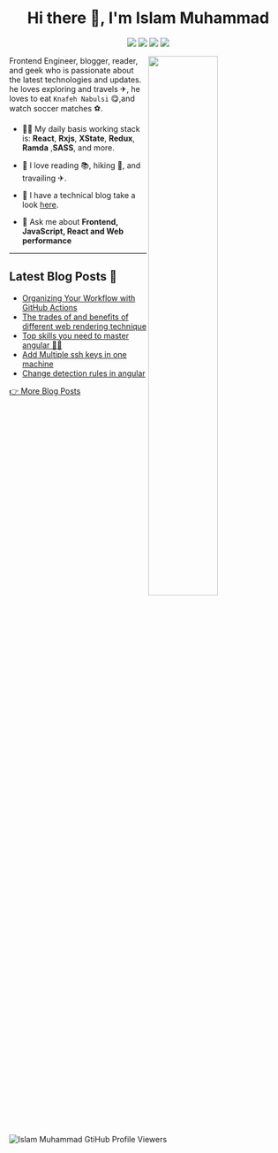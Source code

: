 <h1 align="center">Hi there 👋, I'm Islam Muhammad</h1>

<p align="center">
  <a href="https://linkedin.com/in/islam-muhammad" target="_blank"><img src="https://img.shields.io/badge/Linkedin-%230A66C2?style=for-the-badge&logo=linkedin&logoColor=%23fff"/></a>
  <a href="https://imm9o.medium.com/" target="_blank"><img src="https://img.shields.io/badge/Medium-%23000?style=for-the-badge&logo=medium&logoColor=%23fff"></a>
  <a href="https://dev.to/imm9o" target="_blank"><img src="https://img.shields.io/badge/Dev.to-%230A0A0A?style=for-the-badge&logo=dev.to&logoColor=%23fff"></a>
  <a href="https://imm9o.github.io/" target="_blank"><img src="https://img.shields.io/badge/My%20Blog-%23FF5722?style=for-the-badge&logo=blogger&logoColor=%23fff"/></a>
</p>

[<img align="right" width="50%" src="https://github-readme-stats.vercel.app/api?username=IMM9O&theme=dark&show_icons=true">](https://metrics.lecoq.io/IMM9O?template=classic)

Frontend Engineer, blogger, reader, and geek who is passionate about the latest technologies and updates. he loves exploring and travels ✈, he loves to eat `Knafeh Nabulsi` 😋,and watch soccer matches ⚽.

- 👷‍♂️ My daily basis working stack is: **React**, **Rxjs**, **XState**, **Redux**, **Ramda** ,**SASS**, and more.

- 📖 I love reading 📚, hiking 🥾, and travailing ✈.

- 📝 I have a technical blog take a look [here](https://imm9o.github.io/).

- 💬 Ask me about **Frontend, JavaScript, React and Web performance**

---

## Latest Blog Posts 📝

<!-- BLOG-POST-LIST:START -->
- [Organizing Your Workflow with GitHub Actions](https://imm9o.github.io/posts/organizing-your-workflow-with-github-actions/)
- [The trades of and benefits of different web rendering technique](https://imm9o.github.io/posts/the_trades_of_and_benefits_of_different_web_rendering_technique/)
- [Top skills you need to master angular 👨‍💻](https://imm9o.github.io/posts/top_skills_you_need_to_master_angular/)
- [Add Multiple ssh keys in one machine](https://imm9o.github.io/posts/Add-Multiple-ssh-keys-in-one-machine/)
- [Change detection rules in angular](https://imm9o.github.io/posts/change_detection_rules_in_angular/)
<!-- BLOG-POST-LIST:END -->

[👉 More Blog Posts](https://imm9o.github.io/)

<p align="left">
  <img
    src="https://komarev.com/ghpvc/?username=IMM9O"
    alt="Islam Muhammad GtiHub Profile Viewers"
  />
</p>
